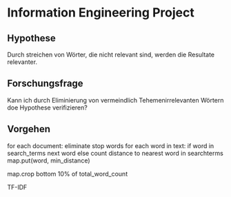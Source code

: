 # Information Engineering Project

## Hypothese

Durch streichen von Wörter, die nicht relevant sind, werden die Resultate relevanter.

## Forschungsfrage

Kann ich durch Eliminierung von vermeindlich Tehemenirrelevanten Wörtern doe Hypothese verifizieren?

## Vorgehen

for each document:
    eliminate stop words
    for each word in text:
        if word in search_terms
            next word
        else
            count distance to nearest word in searchterms
            map.put(word, min_distance)

map.crop bottom 10% of total_word_count

TF-IDF            

            

        
